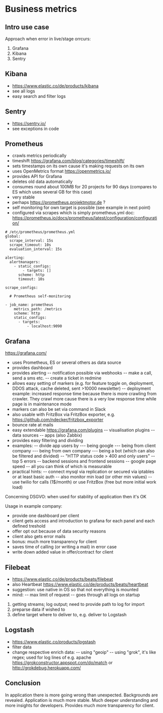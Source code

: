 # Business metrics

## Intro use case

Approach when error in live/stage orrcurs:

1) Grafana 
2) Kibana
3) Sentry

## Kibana 

- https://www.elastic.co/de/products/kibana
- see all logs
- easy search and filter logs

## Sentry

- https://sentry.io/
- see exceptions in code

## Prometheus

- crawls metrics periodically
- timeshift https://grafana.com/blog/categories/timeshift/
- sets timestamps on its own cause it's making requests on its own
- uses OpenMetrics format https://openmetrics.io/
- provides API for Grafana
- deletes old data automatically
- consumes round about 100MB for 20 projects for 90 days (compares to ES which uses several GB for this case)
- very stable
- perhaps https://prometheus.projektmotor.de ?
- self monitoring for own target is possible (see example in next point)
- configured via scrapes which is simply prometheus.yml
doc: https://prometheus.io/docs/prometheus/latest/configuration/configuration/
```YML
# /etc/prometheus/prometheus.yml
global:
  scrape_interval: 15s
  scrape_timeout: 10s
  evaluation_interval: 15s

alerting:
  alertmanagers:
    - static_configs:
        - targets: []
      scheme: http
      timeout: 10s

scrape_configs:

  # Prometheus self-monitoring

- job_name: prometheus
    metrics_path: /metrics
    scheme: http
    static_configs:
      - targets:
          - localhost:9090
```

## Grafana

https://grafana.com/
- uses Prometheus, ES or several others as data source
- provides dashboard 
- provides alerting
-- notification possible via webhooks
-- make a call, send a sms etc.
-- create a ticket in redmine
- allows easy setting of markers (e.g. for feature toggle on, deployment, DDOS attack, cache deleted, sent >10000 newsletter)
-- deployment example: increased response time because there is more crawling from crawler. They crawl more cause there is a very low response time while page is in maintenance mode
- markers can also be set via command in Slack
- also usable with FritzBox via FritzBox exporter, e.g. https://github.com/ndecker/fritzbox_exporter
- bounce rate at mails
- easy extendable https://grafana.com/plugins
-- visualisation plugins
-- data sources
-- apps (also Zabbix)
- provides easy filtering and dividing
- examples:
-- divide app users by 
--- being google
--- being from client company
--- being from own company
--- being a bot (which can also be filtered and divided)
-- "HTTP status code > 400 and only users"
-- top 5 errors
-- backend sessions and frontend sessions
-- google page speed
-- all you can think of which is measurable
- practical hints:
-- connect mysql via replication or secured via iptables or at least basic auth
-- also monitor min load (or other min values)
-- use twilio for calls (1$/month) or use FritzBox (free but more initial work load)

Concerning DSGVO:
when used for stability of application then it's OK

Usage in example company:
- provide one dashboard per client
- client gets access and introduction to grafana for each panel and each defined treshold
- offer opt out because of data security reasons
- client also gets error mails
- bonus: much more transparency for client
- saves time of calling (or writing a mail) in error case
- write down added value in offer/contract for client

## Filebeat

- https://www.elastic.co/de/products/beats/filebeat
- also Heartbeat https://www.elastic.co/de/products/beats/heartbeat
- suggestion: use native in OS so that not everything is mounted
- mind:
-- max limit of request
-- goes through all logs on startup
1) getting streams; log output; need to provide path to log for import
2) preparse data if wished to
3) define target where to deliver to, e.g. deliver to Logstash

## Logstash

- https://www.elastic.co/products/logstash
- filter data
- change respective enrich data:
-- using "geoip"
-- using "grok", it's like regex; used for log lines of e.g. apache
https://grokconstructor.appspot.com/do/match or http://grokdebug.herokuapp.com/


## Conclusion

In application there is more going wrong than unexpected.
Backgrounds are revealed.
Application is much more stable.
Much deeper understanding and more insights for developers.
Provides much more transparency for client.
